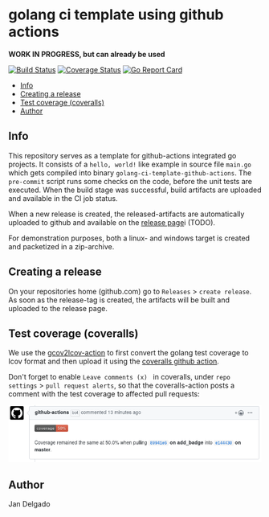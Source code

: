# golang ci template using github actions

**WORK IN PROGRESS, but can already be used**

[![Build Status](https://github.com/jandelgado/golang-ci-template-github-actions/workflows/test%20and%20build/badge.svg)](https://github.com/jandelgado/golang-ci-template-github-actions/actions?workflow=test%20and%20build)
[![Coverage Status](https://coveralls.io/repos/github/jandelgado/golang-ci-template-github-actions/badge.svg?branch=master)](https://coveralls.io/github/jandelgado/golang-ci-template-github-actions?branch=master)
[![Go Report Card](https://goreportcard.com/badge/github.com/jandelgado/golang-ci-template-github-actions)](https://goreportcard.com/report/github.com/jandelgado/golang-ci-template-github-actions) 


<!-- vim-markdown-toc GFM -->

* [Info](#info)
* [Creating a release](#creating-a-release)
* [Test coverage (coveralls)](#test-coverage-coveralls)
* [Author](#author)

<!-- vim-markdown-toc -->

## Info 

This repository serves as a template for github-actions integrated go projects.
It consists of a `hello, world!` like example in source file `main.go` which
gets compiled into binary `golang-ci-template-github-actions`. The `pre-commit`
script runs some checks on the code, before the unit tests are executed. When
the build stage was successful, build artifacts are uploaded and available
in the CI job status.

When a new release is created, the released-artifacts are automatically
uploaded to github and available on the [release
page](https://github.com/jandelgado/ci-test/releases/)i (TODO).

For demonstration purposes, both a linux- and windows target is created and
packetized in a zip-archive.

## Creating a release

On your repositories home (github.com) go to `Releases` > `create release`.
As soon as the release-tag is created, the artifacts will be built and uploaded
to the release page.

## Test coverage (coveralls)

We use the
[gcov2lcov-action](https://github.com/marketplace/actions/gcov2lcov-action) to
first convert the golang test coverage to lcov format and then upload it using
the [coveralls github
action](https://github.com/marketplace/actions/coveralls-github-action).

Don't forget to enable `Leave comments (x) ` in coveralls, under `repo
settings` > `pull request alerts`, so that the coveralls-action posts a comment
with the test coverage to affected pull requests:

![pr screenshot](images/pr.png)

## Author

Jan Delgado

